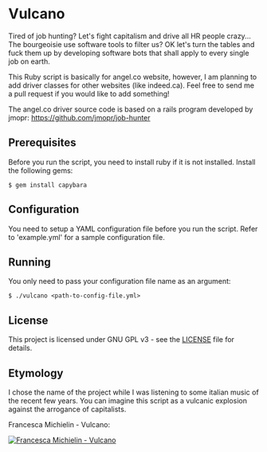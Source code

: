 # Vulcano

Tired of job hunting? Let's fight capitalism and drive all HR people crazy...
The bourgeoisie use software tools to filter us? OK let's turn the tables and fuck them up by
developing software bots that shall apply to every single job on earth.

This Ruby script is basically for angel.co website, however, I am planning
to add driver classes for other websites (like indeed.ca). Feel free
to send me a pull request if you would like to add something!

The angel.co driver source code is based on a rails program developed
by jmopr: https://github.com/jmopr/job-hunter

## Prerequisites

Before you run the script, you need to install ruby if it is not installed.
Install the following gems:

```
$ gem install capybara
```

## Configuration

You need to setup a YAML configuration file before you run the script.
Refer to 'example.yml' for a sample configuration file.

## Running

You only need to pass your configuration file name as an argument:

```
$ ./vulcano <path-to-config-file.yml>
```

## License

This project is licensed under GNU GPL v3 - see the [LICENSE](LICENSE) file for details.

## Etymology

I chose the name of the project while I was listening to some italian music of
the recent few years. You can imagine this script as a vulcanic explosion against 
the arrogance of capitalists.

Francesca Michielin - Vulcano:

[![Francesca Michielin - Vulcano](http://img.youtube.com/vi/pkN_APXy8TE/0.jpg)](http://www.youtube.com/watch?v=pkN_APXy8TE)


